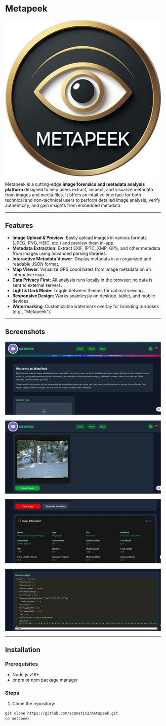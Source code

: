 # Metapeek

![Metapeek Logo](./src/assets/logo.png)

Metapeek is a cutting-edge **image forensics and metadata analysis platform** designed to help users extract, inspect, and visualize metadata from images and media files. It offers an intuitive interface for both technical and non-technical users to perform detailed image analysis, verify authenticity, and gain insights from embedded metadata.

---

## Features

- **Image Upload & Preview**: Easily upload images in various formats (JPEG, PNG, HEIC, etc.) and preview them in-app.  
- **Metadata Extraction**: Extract EXIF, IPTC, XMP, GPS, and other metadata from images using advanced parsing libraries.  
- **Interactive Metadata Viewer**: Display metadata in an organized and readable JSON format.  
- **Map Viewer**: Visualize GPS coordinates from image metadata on an interactive map.  
- **Data Privacy First**: All analysis runs locally in the browser; no data is sent to external servers.  
- **Light & Dark Mode**: Toggle between themes for optimal viewing.  
- **Responsive Design**: Works seamlessly on desktop, tablet, and mobile devices.  
- **Watermarking**: Customizable watermark overlay for branding purposes (e.g., "Metapeek").  

---

## Screenshots

![Upload Area](./src/assets/screenshot1.png)

![Metadata Viewer](./src/assets/screenshot2.png)

![Map Viewer](./src/assets/screenshot3.png)

![Dark Mode](./src/assets/screenshot4.png)

---

## Installation

### Prerequisites

- Node.js v18+  
- pnpm or npm package manager  

### Steps

1. Clone the repository:

```bash
git clone https://github.com/acunetix2/metapeek.git
cd metapeek
